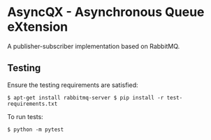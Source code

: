 # AsyncQX - Asynchronous Queue eXtension

A publisher-subscriber implementation based on RabbitMQ.

## Testing

Ensure the testing requirements are satisfied:

`
$ apt-get install rabbitmq-server
$ pip install -r test-requirements.txt
`

To run tests:

`
$ python -m pytest
`